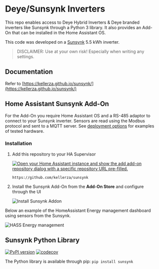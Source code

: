 # Deye/Sunsynk Inverters

This repo enables access to Deye Hybrid Inverters & Deye branded inverters like Sunsynk through a Python 3 library. It also provides an Add-On that can be installed in the Home Assistant OS.

This code was developed on a [Sunsynk](https://www.sunsynk.org/) 5.5 kWh inverter.

> DISCLAIMER: Use at your own risk! Especially when writing any settings.

## Documentation

Refer to [https://kellerza.github.io/sunsynk/](https://kellerza.github.io/sunsynk/)

## Home Assistant Sunsynk Add-On

For the Add-On you require Home Assistant OS and a RS-485 adaptor to connect to your Sunsynk inverter. Sensors are read using the Modbus protocol and sent to a MQTT server. See [deployment options](https://kellerza.github.io/sunsynk/guide/deployment-options) for examples of tested hardware.

### Installation

1. Add this repository to your HA Supervisor

   [![Open your Home Assistant instance and show the add add-on repository dialog with a specific repository URL pre-filled.](https://my.home-assistant.io/badges/supervisor_add_addon_repository.svg)](https://my.home-assistant.io/redirect/supervisor_add_addon_repository/?repository_url=https%3A%2F%2Fgithub.com%2Fkellerza%2Fsunsynk)

   `https://github.com/kellerza/sunsynk`

2. Install the Sunsynk Add-On from the **Add-On Store** and configure through the UI

   ![Install Sunsynk Addon](//github.com/kellerza/sunsynk/raw/main/www/docs/images/addon-install.png)

Below an example of the HomeAssistant Energy management dashboard using sensors from the Sunsynk.

![HASS Energy management](//github.com/kellerza/sunsynk/raw/main/www/docs/images/energy.png)

## Sunsynk Python Library

[![PyPI version](https://badge.fury.io/py/sunsynk.svg)](https://pypi.org/project/sunsynk/)
[![codecov](https://codecov.io/gh/kellerza/sunsynk/branch/main/graph/badge.svg?token=ILKRC5UTXI)](https://codecov.io/gh/kellerza/sunsynk)

The Python library is available through pip: `pip install sunsynk`
